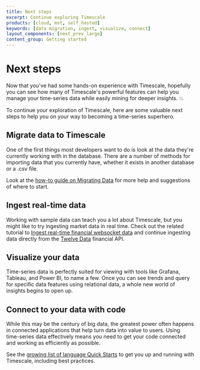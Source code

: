 ```yaml
---
title: Next steps
excerpt: Continue exploring Timescale
products: [cloud, mst, self_hosted]
keywords: [data migration, ingest, visualize, connect]
layout_components: [next_prev_large]
content_group: Getting started
---
```


# Next steps

Now that you've had some hands-on experience with Timescale, hopefully you can
see how many of Timescale's powerful features can help you manage your
time-series data while easily mining for deeper insights. 💥

To continue your exploration of Timescale, here are some valuable next steps
to help you on your way to becoming a time-series superhero.

## Migrate data to Timescale

One of the first things most developers want to do is look at the data they're
currently working with in the database. There are a number of methods for
importing data that you currently have, whether it exists in another database
or a .csv file.

Look at the [how-to guide on Migrating Data][migrate-data] for more help and
suggestions of where to start.

## Ingest real-time data

Working with sample data can teach you a lot about Timescale, but you might like
to try ingesting market data in real time. Check out the related tutorial to
[Ingest real-time financial websocket data][ingest-real-time]
and continue ingesting data directly from the [Twelve Data][twelve-data]
financial API.

## Visualize your data

Time-series data is perfectly suited for viewing with tools like Grafana,
Tableau, and Power BI, to name a few. Once you can see trends and query
for specific data features using relational data, a whole new world of insights
begins to open up.

## Connect to your data with code

While this may be the century of big data, the greatest power often happens in
connected applications that help turn data into value to users. Using
time-series data effectively means you need to get your code connected and
working as efficiently as possible.

See the [growing list of language Quick Starts][connect-with-code] to get you up
and running with Timescale, including best practices.

[connect-with-code]: /quick-start/:currentVersion:/
[ingest-real-time]: /tutorials/:currentVersion:/ingest-real-time-websocket-data
[migrate-data]: /use-timescale/:currentVersion:/migration/
[twelve-data]: https://twelvedata.com/
